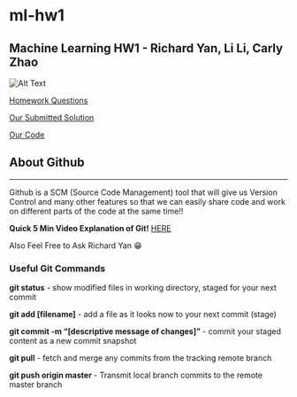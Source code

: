 # ml-hw1
## Machine Learning HW1 - Richard Yan, Li Li, Carly Zhao

![Alt Text](https://media.giphy.com/media/kBZrg2OcrcOFJikffT/giphy.gif)

[Homework Questions](./hwAssignment.pdf)

[Our Submitted Solution](./HW1_RichardYan_CarlyZhao_LiLi.pdf)

[Our Code](./Code.R)

## About Github 
------
Github is a SCM (Source Code Management) tool that will give us Version Control and many other features so that we can easily share code and work on different parts of the code at the same time!!

**Quick 5 Min Video Explanation of Git!** [HERE](https://www.youtube.com/watch?v=xvwBtODV0ms)

Also Feel Free to Ask Richard Yan :grin:

### Useful Git Commands
**git status** - show modified files in working directory, staged for your next commit

**git add [filename]** - add a file as it looks now to your next commit (stage)

**git commit -m “[descriptive message of changes]”** - commit your staged content as a new commit snapshot

**git pull** - fetch and merge any commits from the tracking remote branch

**git push origin master** - Transmit local branch commits to the remote master branch
